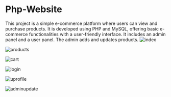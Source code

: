 # Php-Website

This project is a simple e-commerce platform where users can view and purchase products. It is developed using PHP and MySQL, offering basic e-commerce functionalities with a user-friendly interface.
It includes an admin panel and a user panel. The admin adds and updates products.
![index](https://github.com/user-attachments/assets/8686b4ba-fff0-4338-96d4-cef56ccd0f3f)

![products](https://github.com/user-attachments/assets/6ed26da4-7eeb-4956-a432-bea5d89d09fa)

![cart](https://github.com/user-attachments/assets/39ef95c4-01cf-4600-a27b-35dc2640bbb2)

![login](https://github.com/user-attachments/assets/6f7d3a4c-25f4-4e5e-b3a2-859a5568ffe9)

![uprofile](https://github.com/user-attachments/assets/051cd9db-623b-48c7-9057-8c67cfcde0c9)

![adminupdate](https://github.com/user-attachments/assets/f288f3a5-0bc8-4992-8497-4517ae509b5a)
